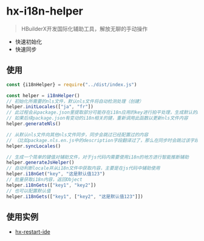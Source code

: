 # hx-i18n-helper

> HBuilderX开发国际化辅助工具，解放无聊的手动操作

* 快速初始化
* 快速同步

## 使用

```js
const {i18nHelper} = require("../dist/index.js")

const helper = i18nHelper()
// 初始化所需要的nls文件，默认nls文件将自动检测处理（创建）
helper.initLocales(["ja", "fr"])
// 此过程会从package.json里提取部分可能存在i18n应用的key进行拍平处理，生成默认的nls文件
// 如果后续package.json有变动的i18n相关的键，重新调用此函数以更新nls文件内容
helper.generateNls()

// 从默认nls文件向其他nls文件同步，同步会跳过已经配置过的内容
// （比如package.nls.en.js中的description字段翻译过了，那么在同步时会跳过该字段）
helper.syncLocales()

// 生成一个简单的键值对辅助文件，对于js代码内需要使用i18n的地方进行智能推断辅助
helper.generateJsHelper()
// 自动判断locale并从i18n文件中获取内容，主要是在js代码中辅助使用
helper.i18nGet("key", "这是默认值123")
// 批量获取i18n内容，返回Object
helper.i18nGets(["key1", "key2"])
// 也可以配置默认值
helper.i18nGets(["key1", ["key2", "这是默认值123"]])
```

## 使用实例

* [hx-restart-ide](https://github.com/noah227/hx-restart-ide) 

